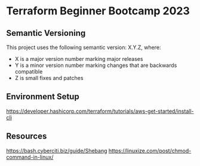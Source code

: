 # Terraform Beginner Bootcamp 2023

## Semantic Versioning
This project uses the following semantic version: X.Y.Z, where:
- X is a major version number marking major releases
- Y is a minor version number marking changes that are backwards compatible
- Z is small fixes and patches

## Environment Setup

https://developer.hashicorp.com/terraform/tutorials/aws-get-started/install-cli


## Resources

https://bash.cyberciti.biz/guide/Shebang
https://linuxize.com/post/chmod-command-in-linux/
